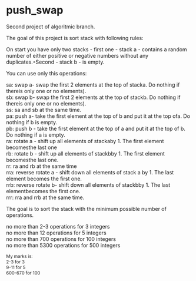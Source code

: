 # push_swap
Second project of algoritmic branch.

The goal of this project is sort stack with following rules:

On start you have only two stacks - first one - stack a - contains a random number of either positive or negative numbers without any duplicates.◦Second - stack b - is empty.

You can use only this operations:
<p>
sa: swap a- swap the first 2 elements at the top of stacka. Do nothing if thereis only one or no elements).<br>
sb: swap b- swap the first 2 elements at the top of stackb. Do nothing if thereis only one or no elements).<br>
ss: sa and sb at the same time. <br>
pa: push a- take the first element at the top of b and put it at the top ofa. Do nothing if b is empty.<br>
pb: push b - take the first element at the top of a and put it at the top of b. Do nothing if a is empty.<br>
ra: rotate a - shift up all elements of stackaby 1. The first element becomesthe last one<br>
rb: rotate b - shift up all elements of stackbby 1. The first element becomesthe last one.<br>
rr: ra and rb at the same time<br>
rra: reverse rotate a - shift down all elements of stack a by 1. The last element becomes the first one.<br>
rrb: reverse rotate b- shift down all elements of stackbby 1. The last elementbecomes the first one.<br>
rrr: rra and rrb at the same time.</p>

The goal is to sort the stack with the minimum possible number of operations.

<p>no more than 2-3 operations for 3 integers<br>
no more than 12 operations for 5 integers<br>
no more than 700 operations for 100 integers<br>
no more than 5300 operations for 500 integers</p>

<p style="font-size: 12">My marks is:<br>
2-3 for 3<br>
9-11 for 5<br>
600-670 for 100<br
4200-4600 for 500</p>
